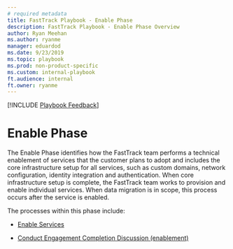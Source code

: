 ```yaml
---  
# required metadata  
title: FastTrack Playbook - Enable Phase 
description: FastTrack Playbook - Enable Phase Overview
author: Ryan Meehan  
ms.author: ryanme  
manager: eduardod  
ms.date: 9/23/2019  
ms.topic: playbook  
ms.prod: non-product-specific  
ms.custom: internal-playbook  
ft.audience: internal  
ft.owner: ryanme
---  
```

[!INCLUDE [Playbook Feedback](./includes/questions-feedback.md)]
# Enable Phase

The Enable Phase identifies how the FastTrack team performs a technical enablement of services that the customer plans to adopt and includes the core infrastructure setup for all services, such as custom domains, network configuration, identity integration and authentication. When core infrastructure setup is complete, the FastTrack team works to provision and enable individual services. When data migration is in scope, this process occurs after the service is enabled.

The processes within this phase include:
-  [Enable Services](enable-enable-services.md)

-  [Conduct Engagement Completion Discussion (enablement)](enable-conduct-engagement-completion-discussion.md)


